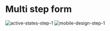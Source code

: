 # Multi step form
![active-states-step-1](https://user-images.githubusercontent.com/98693285/226125825-48753ca2-6ccb-49b0-84bc-d51fa89c6182.jpg)
![mobile-design-step-1](https://user-images.githubusercontent.com/98693285/226125834-aafdbba0-7560-4320-b496-0c12666aa367.jpg)
